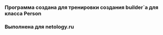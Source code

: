 ### Программа создана для тренировки создания builder`a для класса Person
### Выполнена для netology.ru